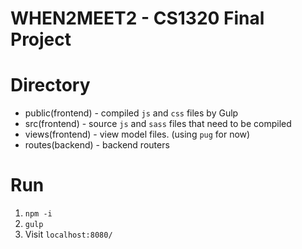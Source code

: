 # WHEN2MEET2 - CS1320 Final Project

# Directory
- public(frontend) - compiled `js` and `css` files by Gulp
- src(frontend) - source `js` and `sass` files that need to be compiled
- views(frontend) - view model files. (using `pug` for now)
- routes(backend) - backend routers

# Run
1. `npm -i`
2. `gulp`
3. Visit `localhost:8080/`
